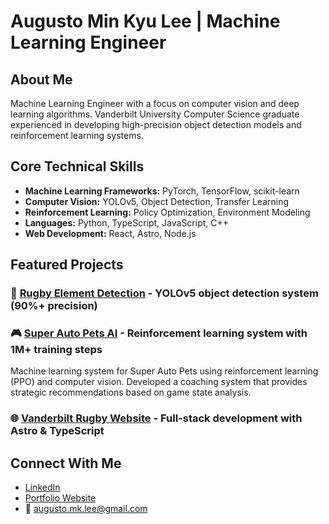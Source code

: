 # Augusto Min Kyu Lee | Machine Learning Engineer

## About Me
Machine Learning Engineer with a focus on computer vision and deep learning algorithms. 
Vanderbilt University Computer Science graduate experienced in developing high-precision 
object detection models and reinforcement learning systems.

## Core Technical Skills
- **Machine Learning Frameworks:** PyTorch, TensorFlow, scikit-learn
- **Computer Vision:** YOLOv5, Object Detection, Transfer Learning
- **Reinforcement Learning:** Policy Optimization, Environment Modeling
- **Languages:** Python, TypeScript, JavaScript, C++
- **Web Development:** React, Astro, Node.js

## Featured Projects

### 🏉 [Rugby Element Detection](link) - YOLOv5 object detection system (90%+ precision)
  
### 🎮 [Super Auto Pets AI](https://github.com/augustomklee/super-auto-pets-ai) - Reinforcement learning system with 1M+ training steps
Machine learning system for Super Auto Pets using reinforcement learning (PPO) and computer vision. Developed a coaching system that provides strategic recommendations based on game state analysis.

### 🌐 [Vanderbilt Rugby Website](link) - Full-stack development with Astro & TypeScript

## Connect With Me
- [LinkedIn](https://linkedin.com/in/augusto-lee/)
- [Portfolio Website](your-website-when-ready)
- 📧 augusto.mk.lee@gmail.com
